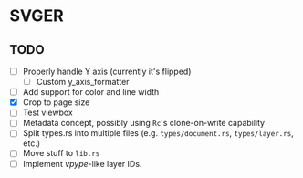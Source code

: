 # SVGER

## TODO

- [ ] Properly handle Y axis (currently it's flipped)
  - [ ] Custom y_axis_formatter
- [ ] Add support for color and line width
- [x] Crop to page size
- [ ] Test viewbox
- [ ] Metadata concept, possibly using `Rc`'s clone-on-write capability
- [ ] Split types.rs into multiple files (e.g. `types/document.rs`, `types/layer.rs`, etc.)
- [ ] Move stuff to `lib.rs`
- [ ] Implement *vpype*-like layer IDs.